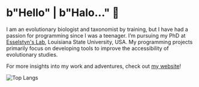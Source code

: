 # b"Hello" | b"Halo..." 👋

I am an evolutionary biologist and taxonomist by training, but I have had a passion for programming since I was a teenager. I’m pursuing my PhD at [Esselstyn's Lab](https://esselstyn.github.io/), Louisiana State University, USA. My programming projects primarily focus on developing tools to improve the accessibility of evolutionary studies.

For more insights into my work and adventures, check out [my website](https://hhandika.com/)!

![Top Langs](https://github-readme-stats.vercel.app/api/top-langs/?username=hhandika&hide=Batchfile,Ruby,CSS,html,Makefile,CMake&langs_count=10&theme=tokyonight&layout=compact)
